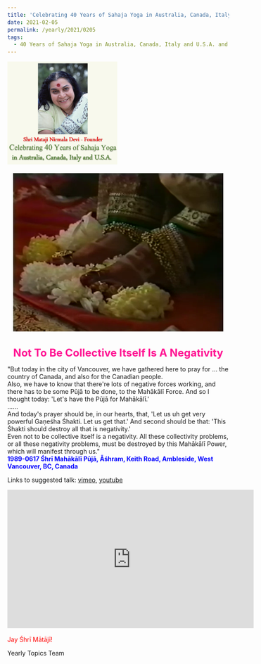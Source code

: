 ```yaml
---
title: 'Celebrating 40 Years of Sahaja Yoga in Australia, Canada, Italy and U.S.A. and its Culture, Post 5'
date: 2021-02-05
permalink: /yearly/2021/0205
tags:
  - 40 Years of Sahaja Yoga in Australia, Canada, Italy and U.S.A. and its Culture
---
```


<div style="text-align: left"><img src="/images/Celebrating40YearsSahajaYoga.png" width="250" /></div><br>

<div style="text-align: center"><img src="/images/image618.png" /></div>

<br>
<p style="color:DeepPink; text-align:center">
<font size="+2"><b>Not To Be Collective Itself Is A Negativity</b><br></font>
</p>

<p>
"But today in the city of Vancouver, we have gathered here to pray for ... the country of Canada, and also for the Canadian people.<br>
Also, we have to know that there're lots of negative forces working, and there has to be some Pūjā to be done, to the Mahākālī Force. And so I thought today: 'Let's have the Pūjā for Mahākālī.'<br>
......<br>
And today's prayer should be, in our hearts, that, 'Let us uh get very powerful Gaṇeśha Śhakti. Let us get that.' And second should be that: 'This Śhakti should destroy all that is negativity.'<br>
Even not to be collective itself is a negativity. All these collectivity problems, or all these negativity problems, must be destroyed by this Mahākālī Power, which will manifest through us."<br>
<font color="blue"><b>1989-0617 Śhrī Mahākālī Pūjā, Āśhram, Keith Road, Ambleside, West Vancouver, BC, Canada
</b></font><br>
</p>

Links to suggested talk: <a href="https://vimeo.com/43218345"> vimeo</a>, <a href="https://youtu.be/HU8RSe1GkvM"> youtube</a><br>

<iframe width="560" height="315" src="https://www.youtube.com/embed/HU8RSe1GkvM" frameborder="0" allow="accelerometer; autoplay; clipboard-write; encrypted-media; gyroscope; picture-in-picture" allowfullscreen></iframe>

<p style="color:red;">Jay Śhrī Mātājī!<br></p>

Yearly Topics Team